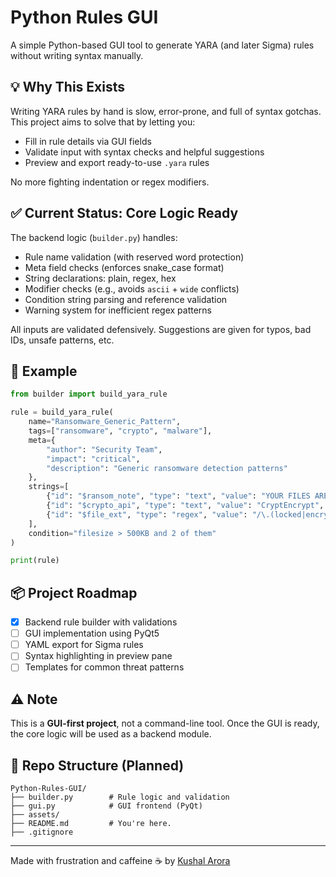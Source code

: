 # Python Rules GUI

A simple Python-based GUI tool to generate YARA (and later Sigma) rules without writing syntax manually.

## 💡 Why This Exists

Writing YARA rules by hand is slow, error-prone, and full of syntax gotchas. This project aims to solve that by letting you:

- Fill in rule details via GUI fields
- Validate input with syntax checks and helpful suggestions
- Preview and export ready-to-use `.yara` rules

No more fighting indentation or regex modifiers.

## ✅ Current Status: Core Logic Ready

The backend logic (`builder.py`) handles:
- Rule name validation (with reserved word protection)
- Meta field checks (enforces snake_case format)
- String declarations: plain, regex, hex
- Modifier checks (e.g., avoids `ascii` + `wide` conflicts)
- Condition string parsing and reference validation
- Warning system for inefficient regex patterns

All inputs are validated defensively. Suggestions are given for typos, bad IDs, unsafe patterns, etc.

## 🧪 Example

```python
from builder import build_yara_rule

rule = build_yara_rule(
    name="Ransomware_Generic_Pattern",
    tags=["ransomware", "crypto", "malware"],
    meta={
        "author": "Security Team",
        "impact": "critical",
        "description": "Generic ransomware detection patterns"
    },
    strings=[
        {"id": "$ransom_note", "type": "text", "value": "YOUR FILES ARE ENCRYPTED"},
        {"id": "$crypto_api", "type": "text", "value": "CryptEncrypt", "modifiers": "ascii"},
        {"id": "$file_ext", "type": "regex", "value": "/\.(locked|encrypted|crypto)$/"}
    ],
    condition="filesize > 500KB and 2 of them"
)

print(rule)
```

## 📦 Project Roadmap

- [x] Backend rule builder with validations
- [ ] GUI implementation using PyQt5
- [ ] YAML export for Sigma rules
- [ ] Syntax highlighting in preview pane
- [ ] Templates for common threat patterns

## ⚠️ Note

This is a **GUI-first project**, not a command-line tool. Once the GUI is ready, the core logic will be used as a backend module.

## 📁 Repo Structure (Planned)

```
Python-Rules-GUI/
├── builder.py        # Rule logic and validation
├── gui.py            # GUI frontend (PyQt)
├── assets/           
├── README.md         # You're here.
├── .gitignore
```

---

Made with frustration and caffeine ☕ by [Kushal Arora](https://github.com/Kushal-39)

